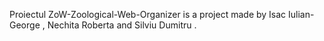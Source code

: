 Proiectul ZoW-Zoological-Web-Organizer is a project made by Isac Iulian-George , Nechita Roberta and Silviu Dumitru .
